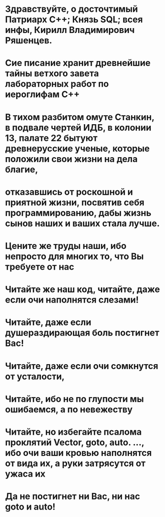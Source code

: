 # Здравствуйте, о досточтимый Патриарх С++; Князь SQL; всея инфы, Кирилл Владимирович Ряшенцев.
# Сие писание хранит древнейшие тайны ветхого завета лабораторных работ по иероглифам С++
# В тихом разбитом омуте Станкин, в подвале чертей ИДБ, в колонии 13, палате 22 бытуют древнерусские ученые, которые положили свои жизни на дела благие, 
# отказавшись от роскошной и приятной жизни, посвятив себя программированию, дабы жизнь сынов наших и ваших стала лучше.
# Цените же труды наши, ибо непросто для многих то, что Вы требуете от нас
# Читайте же наш код, читайте, даже если очи наполнятся слезами! 
# Читайте, даже если душераздирающая боль постигнет Вас!
# Читайте, даже если очи сомкнутся от усталости, 
# Читайте, ибо не по глупости мы ошибаемся, а по невежеству
# Читайте, но избегайте псалома проклятий Vector, goto, auto. ..., ибо очи ваши кровью наполнятся от вида их, а руки затрясутся от ужаса их
# Да не постигнет ни Вас, ни нас goto и auto!
